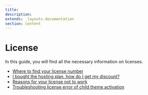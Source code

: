 ```yaml
---
title:
description:
extends: _layouts.documentation
section: content
---
```


# License

In this guide, you will find all the necessary information on licenses.

*   [Where to find your license number](License-where-do-you-find-the-license-number.md)
*   [I bought the hosting plan, how do I get my discount?](License-i-bough-the-hosting-plan-how-do-i-get-my-discount.md)
*   [Reasons for your license not to work](License-why-is-my-license-not-working.md)
*   [Troubleshooting license error of child theme activation](License-troubleshooting-license.md)
